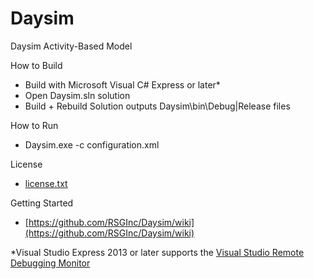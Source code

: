 # Daysim

Daysim Activity-Based Model

How to Build
-  Build with Microsoft Visual C# Express or later*  
-  Open Daysim.sln solution  
-  Build + Rebuild Solution outputs Daysim\bin\Debug|Release files  

How to Run
-  Daysim.exe -c configuration.xml  

License
-  [license.txt](license.txt)  

Getting Started
-  [https://github.com/RSGInc/Daysim/wiki](https://github.com/RSGInc/Daysim/wiki)

*Visual Studio Express 2013 or later supports the [Visual Studio Remote Debugging Monitor](https://msdn.microsoft.com/en-us/library/y7f5zaaa.aspx)

